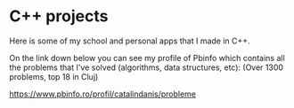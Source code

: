 # C++ projects
Here is some of my school and personal apps that I made in C++.

On the link down below you can see my profile of Pbinfo which contains all the problems that I've solved (algorithms, data structures, etc):
(Over 1300 problems, top 18 in Cluj)

https://www.pbinfo.ro/profil/catalindanis/probleme
